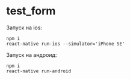 # test_form

Запуск на ios:
```
npm i
react-native run-ios --simulator='iPhone SE'
```

Запуск на андроид:
```
npm i
react-native run-android
```
